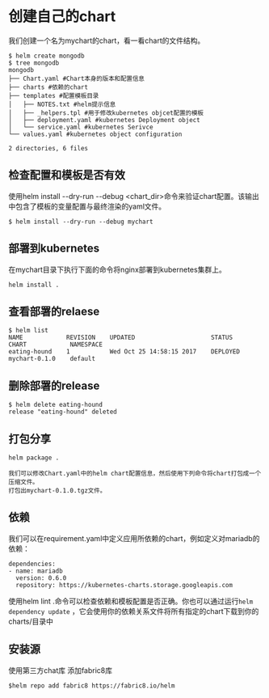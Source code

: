 # 创建自己的chart


我们创建一个名为mychart的chart，看一看chart的文件结构。

```
$ helm create mongodb
$ tree mongodb
mongodb
├── Chart.yaml #Chart本身的版本和配置信息
├── charts #依赖的chart
├── templates #配置模板目录
│   ├── NOTES.txt #helm提示信息
│   ├── _helpers.tpl #用于修改kubernetes objcet配置的模板
│   ├── deployment.yaml #kubernetes Deployment object
│   └── service.yaml #kubernetes Serivce
└── values.yaml #kubernetes object configuration

2 directories, 6 files
```

## 检查配置和模板是否有效
使用helm install --dry-run --debug <chart_dir>命令来验证chart配置。该输出中包含了模板的变量配置与最终渲染的yaml文件。

```
$ helm install --dry-run --debug mychart
```

## 部署到kubernetes
在mychart目录下执行下面的命令将nginx部署到kubernetes集群上。

```
helm install .
```


## 查看部署的relaese
```
$ helm list
NAME            REVISION    UPDATED                     STATUS      CHART            NAMESPACE
eating-hound    1           Wed Oct 25 14:58:15 2017    DEPLOYED    mychart-0.1.0    default
```

## 删除部署的release

```
$ helm delete eating-hound
release "eating-hound" deleted
```
## 打包分享

```
helm package .

我们可以修改Chart.yaml中的helm chart配置信息，然后使用下列命令将chart打包成一个压缩文件。
打包出mychart-0.1.0.tgz文件。
```
## 依赖
我们可以在requirement.yaml中定义应用所依赖的chart，例如定义对mariadb的依赖：
```
dependencies:
- name: mariadb
  version: 0.6.0
  repository: https://kubernetes-charts.storage.googleapis.com

```
使用helm lint .命令可以检查依赖和模板配置是否正确。你也可以通过运行`helm dependency update` ，它会使用你的依赖关系文件将所有指定的chart下载到你的charts/目录中

## 安装源

使用第三方chat库 添加fabric8库

```
$helm repo add fabric8 https://fabric8.io/helm
```
